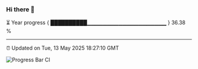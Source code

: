 ### Hi there 👋

⏳ Year progress { ██████████▁▁▁▁▁▁▁▁▁▁▁▁▁▁▁▁▁▁▁▁ } 36.38 %

---

⏰ Updated on Tue, 13 May 2025 18:27:10 GMT

![Progress Bar CI](https://github.com/liununu/liununu/workflows/Progress%20Bar%20CI/badge.svg)
